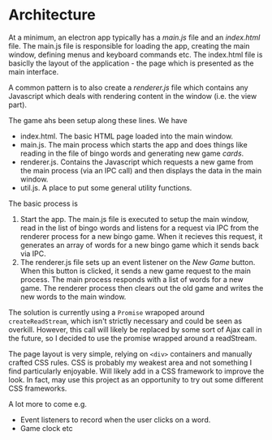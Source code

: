 # Architecture

At a minimum, an electron app typically has a *main.js* file and an *index.html* file. The main.js file is responsible for loading the app, creating the main window, defining menus and keyboard commands etc. The index.html file is basiclly the layout of the application - the page which is presented as the main interface.

A common pattern is to also create a *renderer.js* file which contains any Javascript which deals with rendering content in the window (i.e. the view part).

The game ahs been setup along these lines. We have

- index.html. The basic HTML page loaded into the main window.
- main.js. The main process which starts the app and does things like reading    in the file of bingo words and generating new game *cards*.
- renderer.js. Contains the Javascript which requests a new game from the main   process (via an IPC call) and then displays the data in the main window.
- util.js. A place to put some general utility functions.

The basic process is

1. Start the app. The main.js file is executed to setup the main window, read     in the list of bingo words and listens for a request via IPC from the          renderer process for a new bingo game. When it recieves this request, it       generates an array of words for a new bingo game which it sends back via       IPC.
1. The renderer.js file sets up an event listener on the *New Game* button.       When this button is clicked, it sends a new game request to the main           process. The main process responds with a list of words for a new game. The    renderer process then clears out the old game and writes the new words to      the main window.

The solution is currently using a `Promise` wrapoped around `createReadStream`, which isn't strictly necessary and could be seen as overkill. However, this call will likely be replaced by some sort of Ajax call in the future, so I decided to use the promise wrapped around a readStream.

The page layout is very simple, relying on `<div>` containers and manually crafted CSS rules. CSS is probably my weakest area and not something I find particularly enjoyable. Will likely add in a CSS framework to improve the look. In fact, may use this project as an opportunity to try out some different CSS frameworks.

A lot more to come e.g.

- Event listeners to record when the user clicks on a word.
- Game clock etc
